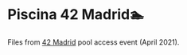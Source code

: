 # Piscina 42 Madrid🏊

Files from [42 Madrid](https://www.42madrid.com/) pool access event (April 2021).

